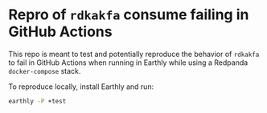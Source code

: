 # Repro of `rdkakfa` consume failing in GitHub Actions

This repo is meant to test and potentially reproduce the behavior of
`rdkakfa` to fail in GitHub Actions when running in Earthly while using
a Redpanda `docker-compose` stack.

To reproduce locally, install Earthly and run:

```sh
earthly -P +test
```

